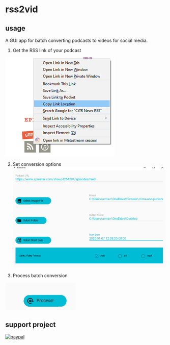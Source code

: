 # rss2vid

## usage

A GUI app for batch converting podcasts to videos for social media.

1. Get the RSS link of your podcast 

![alt text](https://github.com/armanraina/rss2vid/blob/master/Capture2.PNG "Step One")

2. Set conversion options
![alt text](https://github.com/armanraina/rss2vid/blob/master/Capture3.PNG "Step One")


3. Process batch conversion

![alt text](https://github.com/armanraina/rss2vid/blob/master/Capture4.PNG "Step One")

## support project


[![paypal](https://www.paypalobjects.com/en_US/i/btn/btn_donateCC_LG.gif)](https://www.paypal.com/cgi-bin/webscr?cmd=_s-xclick&hosted_button_id=TJ36BT8CWWEFN&source=url)
